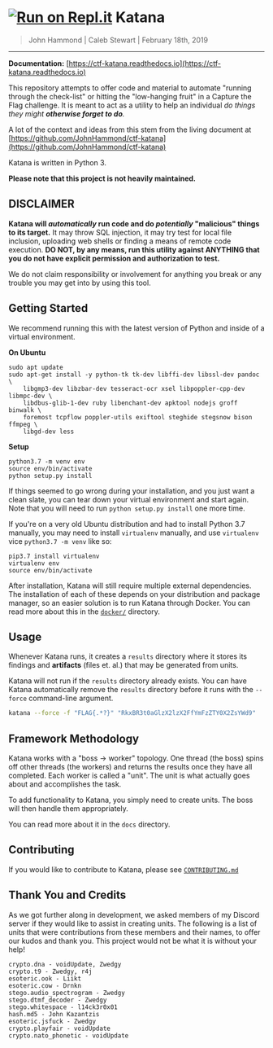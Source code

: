 
[![Run on Repl.it](https://repl.it/badge/github/JohnHammond/katana)](https://repl.it/github/JohnHammond/katana)
Katana
==============

> John Hammond | Caleb Stewart | February 18th, 2019

-----------------

**Documentation:** [https://ctf-katana.readthedocs.io](https://ctf-katana.readthedocs.io)

This repository attempts to offer code and material to automate 
"running through the check-list" or hitting the "low-hanging fruit" in a 
Capture the Flag challenge. It is meant to act as a utility to help an 
individual _do things they might __otherwise forget to do__._

A lot of the context and ideas from this stem from the living document at 
[https://github.com/JohnHammond/ctf-katana](https://github.com/JohnHammond/ctf-katana)

Katana is written in Python 3.

**Please note that this project is not heavily maintained.**

DISCLAIMER
----------

**Katana will _automatically_ run code and do _potentially_ "malicious" things
to its target.** It may throw SQL injection, it may try test for local file
inclusion, uploading web shells or finding a means of remote code execution. 
**DO NOT, by any means, run this utility against ANYTHING that you do not have
explicit permission and authorization to test.**

We do not claim responsibility or involvement for anything you break or any 
trouble you may get into by using this tool.

Getting Started
---------------

We recommend running this with the latest version of Python and inside of a 
virtual environment.

**On Ubuntu**

```
sudo apt update
sudo apt-get install -y python-tk tk-dev libffi-dev libssl-dev pandoc \
	libgmp3-dev libzbar-dev tesseract-ocr xsel libpoppler-cpp-dev libmpc-dev \
	libdbus-glib-1-dev ruby libenchant-dev apktool nodejs groff binwalk \
	foremost tcpflow poppler-utils exiftool steghide stegsnow bison ffmpeg \
	libgd-dev less
```

**Setup**

```
python3.7 -m venv env
source env/bin/activate
python setup.py install
```

If things seemed to go wrong during your installation, and you just want a clean 
slate, you can tear down your virtual environment and start again. Note that 
you will need to run `python setup.py install` one more time.

If you're on a very old Ubuntu distribution and had to install Python 3.7
manually, you may need to install `virtualenv` manually, and use `virtualenv`
vice `python3.7 -m venv` like so:

```
pip3.7 install virtualenv
virtualenv env
source env/bin/activate
```

After installation, Katana will still require multiple external dependencies.
The installation of each of these depends on your distribution and package
manager, so an easier solution is to run Katana through Docker. You can read
more about this in the [`docker/`](docker/) directory.


Usage
----------------

Whenever Katana runs, it creates a `results` directory where it stores its 
findings and **artifacts** (files et. al.) that may be generated from units.

Katana will not run if the `results` directory already exists. You can
have Katana automatically remove the `results` directory before it runs with
the `--force` command-line argument.

```bash
katana --force -f "FLAG{.*?}" "RkxBR3t0aGlzX2lzX2FfYmFzZTY0X2ZsYWd9"
```


Framework Methodology
---------------------

Katana works with a "boss -> worker" topology. One thread (the boss) spins off
other threads (the workers) and returns the results once they have all 
completed. Each worker is called a "unit". The unit is what actually goes 
about and accomplishes the task.

To add functionality to Katana, you simply need to create units. 
The boss will then handle them appropriately.

You can read more about it in the `docs` directory.

Contributing
------------

If you would like to contribute to Katana, please see [`CONTRIBUTING.md`](CONTRIBUTING.md)

Thank You and Credits
-------------------------

As we got further along in development, we asked members of my Discord server 
if they would like to assist in creating units. The following is a list of 
units that were contributions from these members and their names, to offer our
 kudos and thank you. This project would not be what it is without your help!

```
crypto.dna - voidUpdate, Zwedgy
crypto.t9 - Zwedgy, r4j
esoteric.ook - Liikt
esoteric.cow - Drnkn
stego.audio_spectrogram - Zwedgy
stego.dtmf_decoder - Zwedgy
stego.whitespace - l14ck3r0x01
hash.md5 - John Kazantzis
esoteric.jsfuck - Zwedgy
crypto.playfair - voidUpdate
crypto.nato_phonetic - voidUpdate
```
